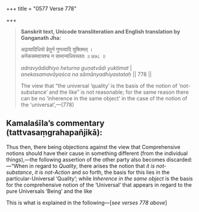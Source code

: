 +++
title = "0577 Verse 778"

+++
> **Sanskrit text, Unicode transliteration and English translation by Ganganath Jha:** 
>
> अद्रव्यादिधियो हेतुर्न गुणत्वादि युक्तिमत् ।  
> अनेकसमवायश्च न सामान्यधियस्ततः ॥ ७७८ ॥ 
>
> *adravyādidhiyo heturna guṇatvādi yuktimat* \|  
> *anekasamavāyaśca na sāmānyadhiyastataḥ* \|\| 778 \|\| 
>
> The view that “the universal ‘quality’ is the basis of the notion of ‘not-substance’ and the like” is not reasonable; for the same reason there can be no ‘inherence in the same object’ in the case of the notion of the ‘universal’,—(778)



## Kamalaśīla’s commentary (tattvasaṃgrahapañjikā):

Thus then, there being objections against the view that Comprehensive notions should have their cause in something different (from the individual things),—the following assertion of the other party also becomes discarded:—“When in regard to *Quality*, there arises the notion that *it is not-substance*, *it is not-Action* and so forth, the basis for this lies in the particular-Universal ‘Quality’; while *Inherence in the same object* is the basis for the comprehensive notion of the ‘Universal’ that appears in regard to the pure Universals ‘Being’ and the like

This is what is explained in the following—[*see verses 778 above*]


